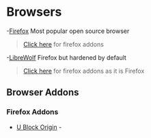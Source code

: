 # Browsers

-[Firefox](https://www.mozilla.org/en-US/firefox/new/) Most popular open source browser
> [Click here](###firefox-addons) for firefox addons

-[LibreWolf](https://librewolf.net/installation/) Firefox but hardened by default
> [Click here](###firefox-addons) for firefox addons as it is Firefox

## Browser Addons


### Firefox Addons
- [U Block Origin]() -
